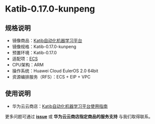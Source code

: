 # Katib-0.17.0-kunpeng



## 规格说明



- 镜像商品：[Katib自动化机器学习平台](https://marketplace.huaweicloud.com/hidden/contents/3a074167-a9ef-4a8f-a2f9-9de9a7aa255c#productid=OFFI1154254888928055296)
- 镜像规格：Katib-0.17.0-kunpeng
- 预置环境：Katib-0.17.0
- 适配项：[ECS](https://support.huaweicloud.com/ecs/index.html)
- CPU架构：ARM
- 操作系统：Huawei Cloud EulerOS 2.0 64bit
- 资源编排服务（RFS）：ECS + EIP + VPC

## 使用说明



- 华为云云商店：[Katib自动化机器学习平台使用指南](./docs/usage.md)

更多问题可通过 [**issue**](https://github.com/HuaweiCloudDeveloper/katib-image/issues) 或 **华为云云商店指定商品的服务支持** 与我们取得联系。

